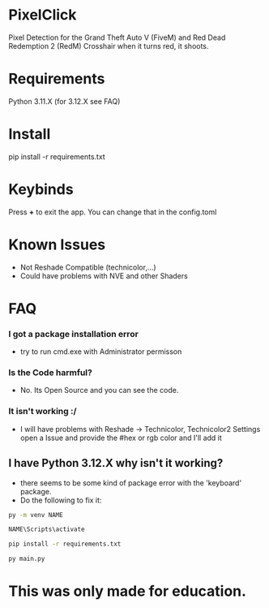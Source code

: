 # PixelClick
Pixel Detection for the Grand Theft Auto V (FiveM) and Red Dead Redemption 2 (RedM) Crosshair when it turns red, it shoots.

# Requirements
Python 3.11.X (for 3.12.X see FAQ)

# Install
pip install -r requirements.txt

# Keybinds
Press **+** to exit the app. You can change that in the config.toml

# Known Issues
- Not Reshade Compatible (technicolor,...)
- Could have problems with NVE and other Shaders

# FAQ

### I got a package installation error
- try to run cmd.exe with Administrator permisson

### Is the Code harmful?
- No. Its Open Source and you can see the code.

### It isn't working :/
- I will have problems with Reshade -> Technicolor, Technicolor2 Settings open a Issue and provide the #hex or rgb color and I'll add it

## I have Python 3.12.X why isn't it working?
- there seems to be some kind of package error with the 'keyboard' package.
- Do the following to fix it:
```bash
py -m venv NAME

NAME\Scripts\activate

pip install -r requirements.txt

py main.py
```

# This was only made for education.
